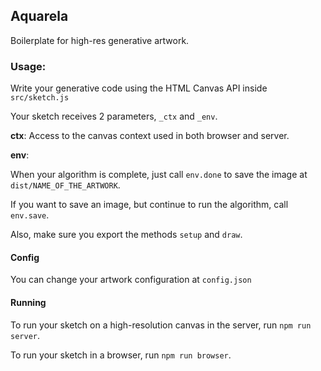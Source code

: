## Aquarela

Boilerplate for high-res generative artwork.

### Usage:
Write your generative code using the HTML Canvas API inside `src/sketch.js`

Your sketch receives 2 parameters, `_ctx` and `_env`.

__ctx__: 
Access to the canvas context used in both browser and server.

__env__: 

When your algorithm is complete, just call `env.done` to save the image at `dist/NAME_OF_THE_ARTWORK`.

If you want to save an image, but continue to run the algorithm, call `env.save`.

Also, make sure you export the methods `setup` and `draw`.

#### Config
You can change your artwork configuration at `config.json`

#### Running

To run your sketch on a high-resolution canvas in the server, run `npm run server`.

To run your sketch in a browser, run `npm run browser`.

